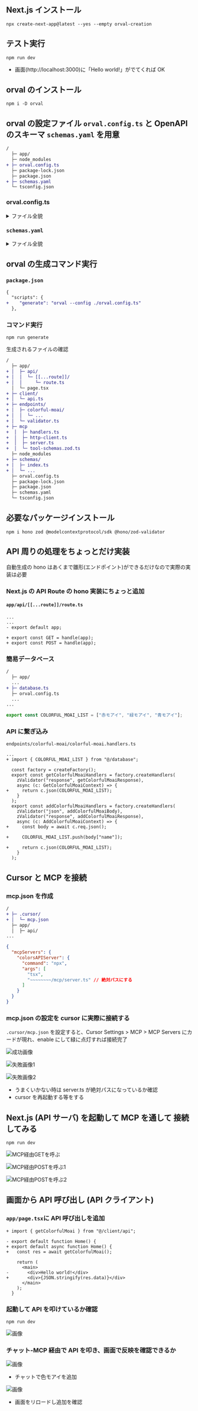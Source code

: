 ## Next.js インストール

```
npx create-next-app@latest --yes --empty orval-creation
```

## テスト実行

```
npm run dev
```

- 画面(http://localhost:3000)に「Hello world!」がでてくれば OK

## orval のインストール

```
npm i -D orval
```

## orval の設定ファイル `orval.config.ts` と OpenAPI のスキーマ `schemas.yaml` を用意

```diff
/
  ├─ app/
  ├─ node_modules
+ ├─ orval.config.ts
  ├─ package-lock.json
  ├─ package.json
+ ├─ schemas.yaml
  └─ tsconfig.json
```

### orval.config.ts

<details>
<summary>ファイル全貌</summary>

```ts
import { defineConfig } from "orval";

export default defineConfig({
  api: {
    input: "schemas.yaml",
    output: {
      mode: "tags-split",
      client: "hono",
      target: "app/api/",
      schemas: "schemas/",
      override: {
        hono: {
          compositeRoute: "app/api/[[...route]]/route.ts", // next.jsのAPI routeで使うためのPATH名を設定
          validatorOutputPath: "app/api/validator.ts",
        },
      },
    },
    hooks: {
      afterAllFilesWrite: "npx @biomejs/biome format --write",
    },
  },
  mcp: {
    input: "schemas.yaml",
    output: {
      target: "mcp/handlers.ts",
      schemas: "schemas/",
      mode: "single",
      client: "mcp",
      baseUrl: "http://localhost:3000", // APIサーバーのbaseUrl
      clean: true,
    },
    hooks: {
      afterAllFilesWrite: "npx @biomejs/biome format --write",
    },
  },
  client: {
    input: "schemas.yaml",
    output: {
      target: "client/",
      schemas: "schemas/",
      mode: "split",
      client: "fetch",
      httpClient: "fetch",
      baseUrl: "http://localhost:3000", // APIサーバーのbaseUrl
      clean: true,
    },
    hooks: {
      afterAllFilesWrite: "npx @biomejs/biome format --write",
    },
  },
});
```

</details>

### `schemas.yaml`

<details>
<summary>ファイル全貌</summary>

```yaml
openapi: 3.0.0
info:
  title: カラフルモアイAPI
  description: カラフルなモアイのリストを管理するAPI。
  version: 1.0.0
paths:
  /api/colorful-moai:
    get:
      summary: カラフルモアイ一覧を取得
      operationId: getColorfulMoai
      tags:
        - colorful-moai
      responses:
        "200":
          description: カラフルモアイの一覧
          content:
            application/json:
              schema:
                $ref: "#/components/schemas/GetColorfulMoaiResponse"
    post:
      summary: 新しいカラフルモアイを追加
      operationId: addColorfulMoai
      tags:
        - colorful-moai
      requestBody:
        description: 追加するカラフルモアイ。
        required: true
        content:
          application/json:
            schema:
              $ref: "#/components/schemas/AddColorfulMoaiBody"
      responses:
        "200":
          description: 更新されたカラフルモアイの一覧
          content:
            application/json:
              schema:
                $ref: "#/components/schemas/AddColorfulMoaiResponse"
components:
  schemas:
    AddColorfulMoaiBody:
      type: object
      required:
        - name
      properties:
        name:
          type: string
          example: "黄モアイ"
    AddColorfulMoaiResponse:
      type: array
      items:
        type: string
      example: ["赤モアイ", "緑モアイ", "青モアイ", "黄モアイ"]
    GetColorfulMoaiResponse:
      type: array
      items:
        type: string
      example: ["赤モアイ", "緑モアイ", "青モアイ"]
```

</details>

## orval の生成コマンド実行

### `package.json`

```diff
{
  "scripts": {
+    "generate": "orval --config ./orval.config.ts"
  },
```

### コマンド実行

```
npm run generate
```

生成されるファイルの確認

```diff
/
  ├─ app/
+ │  ├─ api/
+ │  │  └─ [[...route]]/
+ │  │     └─ route.ts
  │  └─ page.tsx
+ ├─ client/
+ │  └─ api.ts
+ ├─ endpoints/
+ │  ├─ colorful-moai/
+ │  │  └─ ...
+ │  └─ validator.ts
+ ├─ mcp
+  │  ├─ handlers.ts
+  │  ├─ http-client.ts
+  │  ├─ server.ts
+  │  └─ tool-schemas.zod.ts
  ├─ node_modules
+ ├─ schemas/
+ │  ├─ index.ts
+ │  └─ ...
  ├─ orval.config.ts
  ├─ package-lock.json
  ├─ package.json
  ├─ schemas.yaml
  └─ tsconfig.json
```

## 必要なパッケージインストール

```
npm i hono zod @modelcontextprotocol/sdk @hono/zod-validator
```

## API 周りの処理をちょっとだけ実装

自動生成の hono はあくまで雛形(エンドポイント)ができるだけなので実際の実装は必要

### Next.js の API Route の hono 実装にちょっと追加

#### `app/api/[[...route]]/route.ts`

```diff:ts
...
...
- export default app;

+ export const GET = handle(app);
+ export const POST = handle(app);
```

### 簡易データベース

```diff
/
  ├─ app/
  ...
+ ├─ database.ts
  ├─ orval.config.ts
  ...
...
```

```ts
export const COLORFUL_MOAI_LIST = ["赤モアイ", "緑モアイ", "青モアイ"];
```

### API に繋ぎ込み

`endpoints/colorful-moai/colorful-moai.handlers.ts`

```diff:ts
...
+ import { COLORFUL_MOAI_LIST } from "@/database";

  const factory = createFactory();
  export const getColorfulMoaiHandlers = factory.createHandlers(
    zValidator("response", getColorfulMoaiResponse),
    async (c: GetColorfulMoaiContext) => {
+     return c.json(COLORFUL_MOAI_LIST);
    }
  );
  export const addColorfulMoaiHandlers = factory.createHandlers(
    zValidator("json", addColorfulMoaiBody),
    zValidator("response", addColorfulMoaiResponse),
    async (c: AddColorfulMoaiContext) => {
+     const body = await c.req.json();

+     COLORFUL_MOAI_LIST.push(body["name"]);

+     return c.json(COLORFUL_MOAI_LIST);
    }
  );

```

## Cursor と MCP を接続

### mcp.json を作成

```diff
/
+ ├─ .cursor/
+ │  └─ mcp.json
  ├─ app/
  │  ├─ api/
...
```

```json
{
  "mcpServers": {
    "colorsAPIServer": {
      "command": "npx",
      "args": [
        "tsx",
        "~~~~~~~~/mcp/server.ts" // 絶対パスにする
      ]
    }
  }
}
```

### mcp.json の設定を cursor に実際に接続する

`.cursor/mcp.json` を設定すると、Cursor Settings > MCP > MCP Servers にカードが現れ、enable にして緑に点灯すれば接続完了

![成功画像]("./images/mcp-connect-success.png" "成功例")

![失敗画像1]("./images/mcp-connect-fail-1.png" "失敗例1")

![失敗画像2]("./images/mcp-connect-fail-2.png" "失敗例2")

- うまくいかない時は server.ts が絶対パスになっているか確認
- cursor を再起動する等をする

## Next.js (API サーバ) を起動して MCP を通して 接続してみる

```
npm run dev
```

![MCP経由GETを呼ぶ]("./images/mcp-get.png" "MCP経由でGETを呼ぶ")

![MCP経由POSTを呼ぶ1]("./images/mcp-post-1.png" "MCP経由でPOSTを呼ぶ1")

![MCP経由POSTを呼ぶ2]("./images/mcp-post-1.png" "MCP経由でPOSTを呼ぶ2")

## 画面から API 呼び出し (API クライアント)

### `app/page.tsx`に API 呼び出しを追加

```diff:tsx
+ import { getColorfulMoai } from "@/client/api";

- export default function Home() {
+ export default async function Home() {
+   const res = await getColorfulMoai();

    return (
      <main>
-       <div>Hello world!</div>
+       <div>{JSON.stringify(res.data)}</div>
      </main>
    );
  }
```

### 起動して API を叩けているか確認

```
npm run dev
```

![画像]("./images/xxx.png" "画像")

### チャット-MCP 経由で API を叩き、画面で反映を確認できるか

![画像]("./images/xxx.png" "画像")

- チャットで色モアイを追加

![画像]("./images/xxx.png" "画像")

- 画面をリロードし追加を確認
